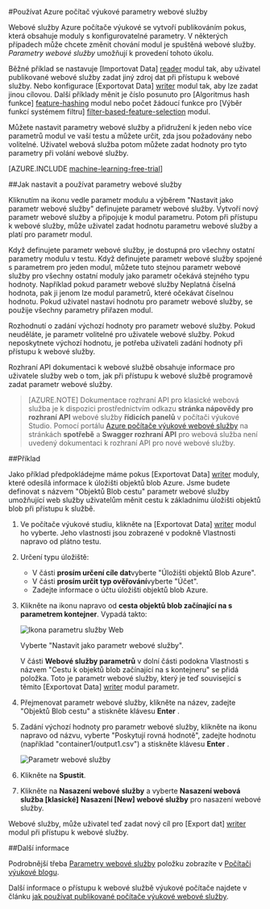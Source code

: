 <properties 
    pageTitle="Výukové parametry webové služby Azure počítač | Microsoft Azure" 
    description="Jak používat parametry služby Azure počítače výukové Web změnit chování modelu při přístupu k webové služby." 
    services="machine-learning" 
    documentationCenter="" 
    authors="raymondlaghaeian" 
    manager="jhubbard" 
    editor="cgronlun"/>

<tags 
    ms.service="machine-learning" 
    ms.workload="data-services" 
    ms.tgt_pltfrm="na" 
    ms.devlang="na" 
    ms.topic="article" 
    ms.date="10/10/2016" 
    ms.author="raymondl;garye"/>

#<a name="use-azure-machine-learning-web-service-parameters"></a>Používat Azure počítač výukové parametry webové služby

Webové služby Azure počítače výukové se vytvoří publikováním pokus, která obsahuje moduly s konfigurovatelné parametry. V některých případech může chcete změnit chování modul je spuštěná webové služby. *Parametry webové služby* umožňují k provedení tohoto úkolu. 

Běžné příklad se nastavuje [Importovat Data] [ reader] modul tak, aby uživatel publikované webové služby zadat jiný zdroj dat při přístupu k webové služby. Nebo konfigurace [Exportovat Data] [ writer] modul tak, aby lze zadat jinou cílovou. Další příklady měnit je číslo posunuto pro [Algoritmus hash funkce] [ feature-hashing] modul nebo počet žádoucí funkce pro [Výběr funkcí systémem filtru] [ filter-based-feature-selection] modul. 

Můžete nastavit parametry webové služby a přidružení k jeden nebo více parametrů modul ve vaší testu a můžete určit, zda jsou požadovány nebo volitelné. Uživatel webová služba potom můžete zadat hodnoty pro tyto parametry při volání webové služby. 

[AZURE.INCLUDE [machine-learning-free-trial](../../includes/machine-learning-free-trial.md)]


##<a name="how-to-set-and-use-web-service-parameters"></a>Jak nastavit a používat parametry webové služby

Kliknutím na ikonu vedle parametr modulu a výběrem "Nastavit jako parametr webové služby" definujete parametr webové služby. Vytvoří nový parametr webové služby a připojuje k modul parametru. Potom při přístupu k webové služby, může uživatel zadat hodnotu parametru webové služby a platí pro parametr modul.

Když definujete parametr webové služby, je dostupná pro všechny ostatní parametry modulu v testu. Když definujete parametr webové služby spojené s parametrem pro jeden modul, můžete tuto stejnou parametr webové služby pro všechny ostatní moduly jako parametr očekává stejného typu hodnoty. Například pokud parametr webové služby Neplatná číselná hodnota, pak ji jenom lze modul parametrů, které očekávat číselnou hodnotu. Pokud uživatel nastaví hodnotu pro parametr webové služby, se použije všechny parametry přiřazen modul.

Rozhodnutí o zadání výchozí hodnoty pro parametr webové služby. Pokud neuděláte, je parametr volitelné pro uživatele webové služby. Pokud neposkytnete výchozí hodnotu, je potřeba uživateli zadání hodnoty při přístupu k webové služby.

Rozhraní API dokumentaci k webové službě obsahuje informace pro uživatele služby web o tom, jak při přístupu k webové službě programově zadat parametr webové služby.

>[AZURE.NOTE] Dokumentace rozhraní API pro klasické webová služba je k dispozici prostřednictvím odkazu **stránka nápovědy pro rozhraní API** webové služby **řídicích panelů** v počítači výukové Studio. Pomocí portálu [Azure počítače výukové webové služby](https://services.azureml.net/Quickstart) na stránkách **spotřebě** a **Swagger rozhraní API** pro webová služba není uvedený dokumentaci k rozhraní API pro nové webové služby.


##<a name="example"></a>Příklad

Jako příklad předpokládejme máme pokus [Exportovat Data] [ writer] moduly, které odesílá informace k úložišti objektů blob Azure. Jsme budete definovat s názvem "Objektů Blob cestu" parametr webové služby umožňující web služby uživatelům měnit cestu k základnímu úložišti objektů blob při přístupu k službě.

1.  Ve počítače výukové studiu, klikněte na [Exportovat Data] [ writer] modul ho vyberte. Jeho vlastnosti jsou zobrazené v podokně Vlastnosti napravo od plátno testu.

2.  Určení typu úložiště:

    - V části **prosím určení cíle dat**vyberte "Úložišti objektů Blob Azure".
    - V části **prosím určit typ ověřování**vyberte "Účet".
    - Zadejte informace o účtu úložišti objektů blob Azure. 
    <p />

3.  Klikněte na ikonu napravo od **cesta objektů blob začínající na s parametrem kontejner**. Vypadá takto:

    ![Ikona parametru služby Web][icon]

    Vyberte "Nastavit jako parametr webové služby".

    V části **Webové služby parametrů** v dolní části podokna Vlastnosti s názvem "Cestu k objektů blob začínající na s kontejneru" se přidá položka. Toto je parametr webové služby, který je teď související s těmito [Exportovat Data] [ writer] modul parametr.

4.  Přejmenovat parametr webové služby, klikněte na název, zadejte "Objektů Blob cestu" a stiskněte klávesu **Enter** . 
 
5.  Zadání výchozí hodnoty pro parametr webové služby, klikněte na ikonu napravo od názvu, vyberte "Poskytují rovná hodnotě", zadejte hodnotu (například "container1/output1.csv") a stiskněte klávesu **Enter** .

    ![Parametr webové služby][parameter]

6.  Klikněte na **Spustit**. 

7.  Klikněte na **Nasazení webové služby** a vyberte **Nasazení webová služba [klasické]** **Nasazení [New] webové služby** pro nasazení webové služby.

Webové služby, může uživatel teď zadat nový cíl pro [Export dat] [ writer] modul při přístupu k webové služby.

##<a name="more-information"></a>Další informace

Podrobnější třeba [Parametry webové služby](http://blogs.technet.com/b/machinelearning/archive/2014/11/25/azureml-web-service-parameters.aspx) položku zobrazíte v [Počítači výukové blogu](http://blogs.technet.com/b/machinelearning/archive/2014/11/25/azureml-web-service-parameters.aspx).

Další informace o přístupu k webové službě výukové počítače najdete v článku [jak používat publikované počítače výukové webové služby](machine-learning-consume-web-services.md).



<!-- Images -->
[icon]: ./media/machine-learning-web-service-parameters/icon.png
[parameter]: ./media/machine-learning-web-service-parameters/parameter.png


<!-- Module References -->
[feature-hashing]: https://msdn.microsoft.com/library/azure/c9a82660-2d9c-411d-8122-4d9e0b3ce92a/
[filter-based-feature-selection]: https://msdn.microsoft.com/library/azure/918b356b-045c-412b-aa12-94a1d2dad90f/
[reader]: https://msdn.microsoft.com/library/azure/4e1b0fe6-aded-4b3f-a36f-39b8862b9004/
[writer]: https://msdn.microsoft.com/library/azure/7a391181-b6a7-4ad4-b82d-e419c0d6522c/
 
